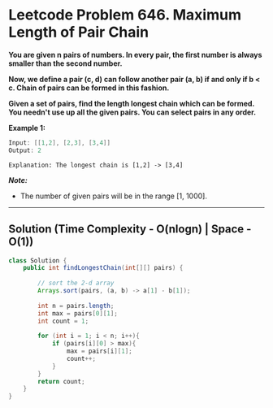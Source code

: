 # Leetcode Problem 646. Maximum Length of Pair Chain

**You are given n pairs of numbers. In every pair, the first number is always smaller than the second number.**

**Now, we define a pair (c, d) can follow another pair (a, b) if and only if b < c. Chain of pairs can be formed in this fashion.**

**Given a set of pairs, find the length longest chain which can be formed. You needn't use up all the given pairs. You can select pairs in any order.**

**Example 1:**

```java
Input: [[1,2], [2,3], [3,4]]
Output: 2
```

`Explanation: The longest chain is [1,2] -> [3,4]`

***Note:***

- The number of given pairs will be in the range [1, 1000].

---

## Solution (Time Complexity - O(nlogn)  | Space - O(1))

```java
class Solution {
    public int findLongestChain(int[][] pairs) {
        
        // sort the 2-d array
        Arrays.sort(pairs, (a, b) -> a[1] - b[1]);
        
        int n = pairs.length;
        int max = pairs[0][1];
        int count = 1;
        
        for (int i = 1; i < n; i++){
            if (pairs[i][0] > max){
                max = pairs[i][1];
                count++;
            }
        }
        return count;
    }
}
```
